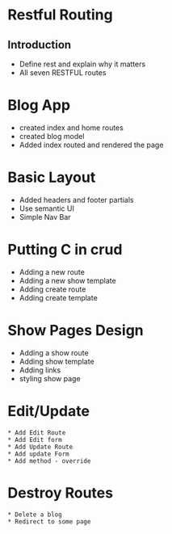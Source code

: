# Restful Routing

## Introduction

  * Define rest and explain why it matters
  * All seven RESTFUL routes


# Blog App

  * created index and home routes
  * created blog model
  * Added index routed and rendered the page


# Basic Layout

  * Added headers and footer partials
  * Use semantic UI
  * Simple Nav Bar


# Putting C in crud

  * Adding a new route
  * Adding a new show template
  * Adding create route
  * Adding create template


# Show Pages Design

  * Adding  a show route
  * Adding show template
  * Adding links
  * styling show page


# Edit/Update

    * Add Edit Route
    * Add Edit form
    * Add Update Route
    * Add update Form
    * Add method - override


# Destroy Routes

    * Delete a blog
    * Redirect to some page



